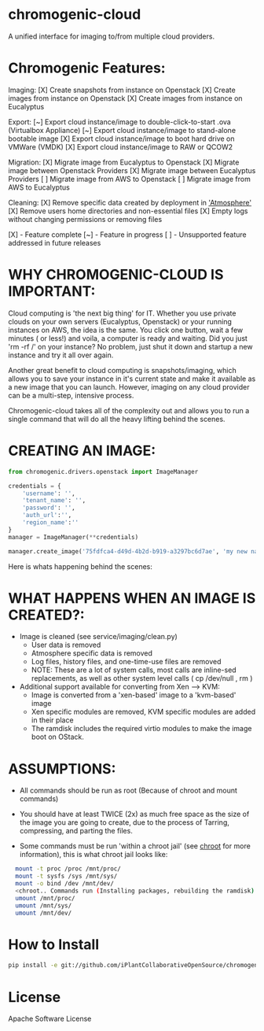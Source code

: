 chromogenic-cloud
====

A unified interface for imaging to/from multiple cloud providers.

Chromogenic Features:
=====================

Imaging:
[X] Create snapshots from instance on Openstack
[X] Create images from instance on Openstack
[X] Create images from instance on Eucalyptus

Export:
[~] Export cloud instance/image to double-click-to-start .ova (Virtualbox Appliance)
[~] Export cloud instance/image to stand-alone bootable image
[X] Export cloud instance/image to boot hard drive on VMWare (VMDK)
[X] Export cloud instance/image to RAW or QCOW2

Migration:
[X] Migrate image from Eucalyptus to Openstack
[X] Migrate image between Openstack Providers
[X] Migrate image between Eucalyptus Providers
[ ] Migrate image from AWS to Openstack
[ ] Migrate image from AWS to Eucalyptus

Cleaning:
[X] Remove specific data created by deployment in ['Atmosphere'](https://github.com/iPlantCollaborativeOpenSource/atmosphere)
[X] Remove users home directories and non-essential files
[X] Empty logs without changing permissions or removing files

[X] - Feature complete
[~] - Feature in progress
[ ] - Unsupported feature addressed in future releases

WHY CHROMOGENIC-CLOUD IS IMPORTANT:
===================================

Cloud computing is 'the next big thing' for IT. Whether you use private clouds on your own servers (Eucalyptus, Openstack) or your running instances on AWS, the idea is the same.
You click one button, wait a few minutes ( or less!) and voila, a computer is ready and waiting. Did you just 'rm -rf /' on your instance? No problem, just shut it down and startup a new instance and try it all over again.

Another great benefit to cloud computing is snapshots/imaging, which allows you to save your instance in it's current state and make it available as a new image that you can launch. However, imaging on any cloud provider can be a multi-step, intensive process.

Chromogenic-cloud takes all of the complexity out and allows you to run a single command that will do all the heavy lifting behind the scenes.

CREATING AN IMAGE:
==================

```python
from chromogenic.drivers.openstack import ImageManager

credentials = {
    'username': '',
    'tenant_name': '',
    'password': '',
    'auth_url':'',
    'region_name':''
}
manager = ImageManager(**credentials)

manager.create_image('75fdfca4-d49d-4b2d-b919-a3297bc6d7ae', 'my new name')

```

Here is whats happening behind the scenes:

WHAT HAPPENS WHEN AN IMAGE IS CREATED?:
======================================

* Image is cleaned (see service/imaging/clean.py)
  * User data is removed
  * Atmosphere specific data is removed
  * Log files, history files, and one-time-use files are removed
  * NOTE: These are a lot of system calls, most calls are inline-sed replacements, as well as other system level calls ( cp /dev/null <File> , rm <File> )
* Additional support available for converting from Xen --> KVM:
  * Image is converted from a 'xen-based' image to a 'kvm-based' image
  * Xen specific modules are removed, KVM specific modules are added in their place
  * The ramdisk includes the required virtio modules to make the image boot on OStack.


ASSUMPTIONS:
================
* All commands should be run as root (Because of chroot and mount commands)
* You should have at least TWICE (2x) as much free space as the size of the image you are going to create, due to the process of Tarring, compressing, and parting the files.

* Some commands must be run 'within a  chroot jail' (see [chroot](http://en.wikipedia.org/wiki/Chroot) for more information), this is what chroot jail looks like:
```bash
  mount -t proc /proc /mnt/proc/
  mount -t sysfs /sys /mnt/sys/
  mount -o bind /dev /mnt/dev/
  <chroot.. Commands run (Installing packages, rebuilding the ramdisk).. Exit>
  umount /mnt/proc/
  umount /mnt/sys/
  umount /mnt/dev/
```

# How to Install
```bash
pip install -e git://github.com/iPlantCollaborativeOpenSource/chromogenic-cloud#egg=chromogenic
```

# License

Apache Software License


